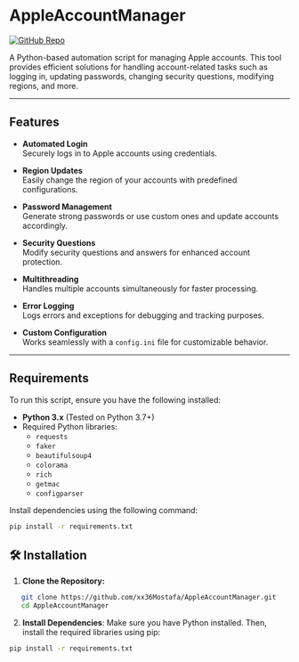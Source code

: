 # AppleAccountManager

[![GitHub Repo](https://img.shields.io/badge/GitHub-Repo-blue?style=for-the-badge&logo=github)](https://github.com/xx36Mostafa/AppleAccountManager)

A Python-based automation script for managing Apple accounts. This tool provides efficient solutions for handling account-related tasks such as logging in, updating passwords, changing security questions, modifying regions, and more.

---

## Features

- **Automated Login**  
  Securely logs in to Apple accounts using credentials.

- **Region Updates**  
  Easily change the region of your accounts with predefined configurations.

- **Password Management**  
  Generate strong passwords or use custom ones and update accounts accordingly.

- **Security Questions**  
  Modify security questions and answers for enhanced account protection.

- **Multithreading**  
  Handles multiple accounts simultaneously for faster processing.

- **Error Logging**  
  Logs errors and exceptions for debugging and tracking purposes.

- **Custom Configuration**  
  Works seamlessly with a `config.ini` file for customizable behavior.

---

## Requirements

To run this script, ensure you have the following installed:

- **Python 3.x** (Tested on Python 3.7+)
- Required Python libraries:
  - `requests`
  - `faker`
  - `beautifulsoup4`
  - `colorama`
  - `rich`
  - `getmac`
  - `configparser`

Install dependencies using the following command:

```bash
pip install -r requirements.txt
```
## 🛠 Installation

1. **Clone the Repository:**
```bash
   git clone https://github.com/xx36Mostafa/AppleAccountManager.git
   cd AppleAccountManager
```
2. **Install Dependencies**:
   Make sure you have Python installed. Then, install the required libraries using pip:
  ```bash
  pip install -r requirements.txt
  ```

